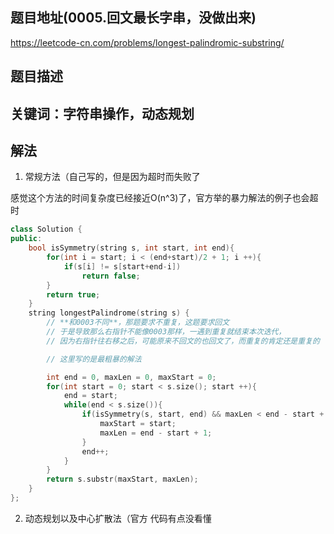 ## 题目地址(0005.回文最长字串，没做出来)

https://leetcode-cn.com/problems/longest-palindromic-substring/

## 题目描述

## 关键词：字符串操作，动态规划


## 解法

1. 常规方法（自己写的，但是因为超时而失败了

感觉这个方法的时间复杂度已经接近O(n^3)了，官方举的暴力解法的例子也会超时

```cpp
class Solution {
public:
    bool isSymmetry(string s, int start, int end){
        for(int i = start; i < (end+start)/2 + 1; i ++){
            if(s[i] != s[start+end-i])
                return false;
        }
        return true;
    }
    string longestPalindrome(string s) {
        // **和0003不同**，那题要求不重复，这题要求回文
        // 于是导致那么右指针不能像0003那样，一遇到重复就结束本次迭代，
        // 因为右指针往右移之后，可能原来不回文的也回文了，而重复的肯定还是重复的

        // 这里写的是最粗暴的解法

        int end = 0, maxLen = 0, maxStart = 0;
        for(int start = 0; start < s.size(); start ++){
            end = start;
            while(end < s.size()){
                if(isSymmetry(s, start, end) && maxLen < end - start + 1){
                    maxStart = start;
                    maxLen = end - start + 1;
                }
                end++;
            }
        }
        return s.substr(maxStart, maxLen);
    }
};
```

2. 动态规划以及中心扩散法（官方
代码有点没看懂
```cpp

```